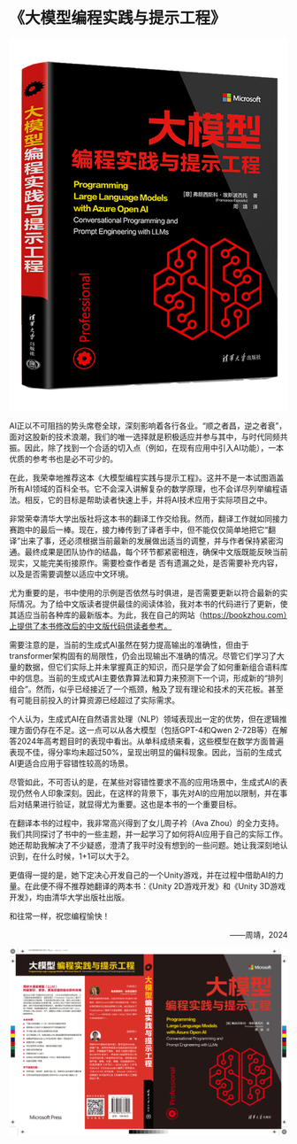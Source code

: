 # 《大模型编程实践与提示工程》

<div align=center>
<img src="https://github.com/transbot/ProgrammingLLMChinese/blob/main/%E5%A4%A7%E6%A8%A1%E5%9E%8B%E7%BC%96%E7%A8%8B%E5%AE%9E%E8%B7%B5%E4%B8%8E%E6%8F%90%E7%A4%BA%E5%B7%A5%E7%A8%8B-%E7%AB%8B%E4%BD%93%E5%B0%81-%E7%A4%BE%E7%BD%91.jpg"/>
</div>

AI正以不可阻挡的势头席卷全球，深刻影响着各行各业。“顺之者昌，逆之者衰”，面对这股新的技术浪潮，我们的唯一选择就是积极适应并参与其中，与时代同频共振。因此，除了找到一个合适的切入点（例如，在现有应用中引入AI功能），一本优质的参考书也是必不可少的。

在此，我荣幸地推荐这本《大模型编程实践与提示工程》。这并不是一本试图涵盖所有AI领域的百科全书。它不会深入讲解复杂的数学原理，也不会详尽列举编程语法。相反，它的目标是帮助读者快速上手，并将AI技术应用于实际项目之中。

非常荣幸清华大学出版社将这本书的翻译工作交给我。然而，翻译工作就如同接力赛跑中的最后一棒。现在，接力棒传到了译者手中，但不能仅仅简单地把它“翻译”出来了事，还必须根据当前最新的发展做出适当的调整，并与作者保持紧密沟通。最终成果是团队协作的结晶，每个环节都紧密相连，确保中文版既能反映当前现实，又能完美衔接原作。需要检查作者是
否有遗漏之处，是否需要补充内容，以及是否需要调整以适应中文环境。

尤为重要的是，书中使用的示例是否依然与时俱进，是否需要更新以符合最新的实际情况。为了给中文版读者提供最佳的阅读体验，我对本书的代码进行了更新，使其适应当前各种库的最新版本。为此，我在自己的网站（https://bookzhou.com）上提供了本书修改后的中文版代码供读者参考。

需要注意的是，当前的生成式AI虽然在努力提高输出的准确性，但由于transformer架构固有的局限性，仍会出现输出不准确的情况。尽管它们学习了大量的数据，但它们实际上并未掌握真正的知识，而只是学会了如何重新组合语料库中的信息。当前的生成式AI主要依靠算法和算力来预测下一个词，形成新的“排列组合”。然而，似乎已经接近了一个瓶颈，触及了现有理论和技术的天花板。甚至有可能目前投入的计算资源已经超过了实际需求。

个人认为，生成式AI在自然语言处理（NLP）领域表现出一定的优势，但在逻辑推理方面仍存在不足。这一点可以从各大模型（包括GPT-4和Qwen 2-72B等）在解答2024年高考题目时的表现中看出。从单科成绩来看，这些模型在数学方面普遍表现不佳，得分率均未超过50%，呈现出明显的偏科现象。因此，当前的生成式AI更适合应用于容错性较高的场景。

尽管如此，不可否认的是，在某些对容错性要求不高的应用场景中，生成式AI的表现仍然令人印象深刻。因此，在这样的背景下，事先对AI的应用加以限制，并在事后对结果进行验证，就显得尤为重要。这也是本书的一个重要目标。

在翻译本书的过程中，我非常高兴得到了女儿周子衿（Ava Zhou）的全力支持。我们共同探讨了书中的一些主题，并一起学习了如何将AI应用于自己的实际工作。她还帮助我解决了不少疑惑，澄清了我平时没有想到的一些问题。她让我深刻地认识到，在什么时候，1+1可以大于2。

更值得一提的是，她下定决心开发自己的一个Unity游戏，并在过程中借助AI的力量。在此便不得不推荐她翻译的两本书：《Unity 2D游戏开发》和《Unity 3D游戏开发》，均由清华大学出版社出版。

和往常一样，祝您编程愉快！
<p align="right">——周靖，2024</p>

![image](https://github.com/transbot/ProgrammingLLMChinese/blob/main/%E5%A4%A7%E6%A8%A1%E5%9E%8B%E7%BC%96%E7%A8%8B%E5%AE%9E%E8%B7%B5%E4%B8%8E%E6%8F%90%E7%A4%BA%E5%B7%A5%E7%A8%8B-%E5%B9%B3%E5%B1%95%E5%B0%81.jpg)


